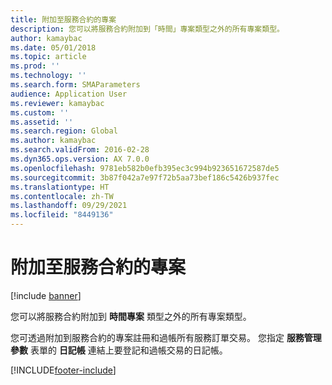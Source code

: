 ```yaml
---
title: 附加至服務合約的專案
description: 您可以將服務合約附加到「時間」專案類型之外的所有專案類型。
author: kamaybac
ms.date: 05/01/2018
ms.topic: article
ms.prod: ''
ms.technology: ''
ms.search.form: SMAParameters
audience: Application User
ms.reviewer: kamaybac
ms.custom: ''
ms.assetid: ''
ms.search.region: Global
ms.author: kamaybac
ms.search.validFrom: 2016-02-28
ms.dyn365.ops.version: AX 7.0.0
ms.openlocfilehash: 9781eb582b0efb395ec3c994b923651672587de5
ms.sourcegitcommit: 3b87f042a7e97f72b5aa73bef186c5426b937fec
ms.translationtype: HT
ms.contentlocale: zh-TW
ms.lasthandoff: 09/29/2021
ms.locfileid: "8449136"
---
```

# <a name="project-attached-to-service-agreement"></a>附加至服務合約的專案 

[!include [banner](../includes/banner.md)]


您可以將服務合約附加到 **時間專案** 類型之外的所有專案類型。

您可透過附加到服務合約的專案註冊和過帳所有服務訂單交易。 您指定 **服務管理參數** 表單的 **日記帳** 連結上要登記和過帳交易的日記帳。

  




[!INCLUDE[footer-include](../../includes/footer-banner.md)]